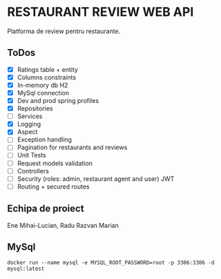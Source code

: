 # RESTAURANT REVIEW WEB API

Platforma de review pentru restaurante.

## ToDos

- [X] Ratings table + entity
- [X] Columns constraints
- [X] In-memory db H2
- [X] MySql connection
- [X] Dev and prod spring profiles
- [X] Repositories
- [ ] Services
- [X] Logging
- [X] Aspect
- [ ] Exception handling
- [ ] Pagination for restaurants and reviews
- [ ] Unit Tests
- [ ] Request models validation
- [ ] Controllers
- [ ] Security (roles: admin, restaurant agent and user) JWT
- [ ] Routing + secured routes

## Echipa de proiect

Ene Mihai-Lucian, Radu Razvan Marian

## MySql

```docker
docker run --name mysql -e MYSQL_ROOT_PASSWORD=root -p 3306:3306 -d mysql:latest
```
